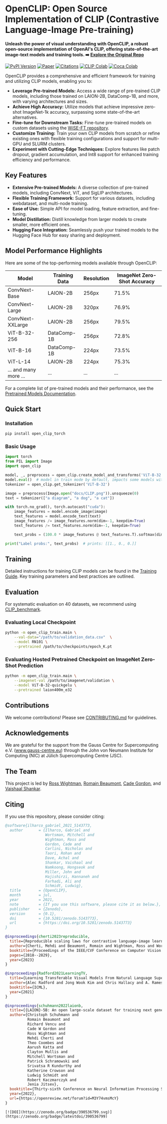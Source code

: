 # OpenCLIP: Open Source Implementation of CLIP (Contrastive Language-Image Pre-training)

**Unleash the power of visual understanding with OpenCLIP, a robust open-source implementation of OpenAI's CLIP, offering state-of-the-art image-text models and training tools. ➡️  [Explore the Original Repo](https://github.com/mlfoundations/open_clip)**

[![PyPI Version](https://img.shields.io/pypi/v/open_clip_torch.svg)](https://pypi.python.org/pypi/open_clip_torch)
[![Paper](https://img.shields.io/badge/paper-arXiv-red.svg)](https://arxiv.org/abs/2212.07143)
[![Citations](https://img.shields.io/badge/citations-see%20below-brightgreen)](/README.md#citing)
[![CLIP Colab](https://img.shields.io/badge/Colab-CLIP-blue.svg)](https://colab.research.google.com/github/mlfoundations/open_clip/blob/master/docs/Interacting_with_open_clip.ipynb)
[![Coca Colab](https://img.shields.io/badge/Colab-CoCa-blue.svg)](https://colab.research.google.com/github/mlfoundations/open_clip/blob/master/docs/Interacting_with_open_coca.ipynb)

OpenCLIP provides a comprehensive and efficient framework for training and utilizing CLIP models, enabling you to:

*   **Leverage Pre-trained Models:** Access a wide range of pre-trained CLIP models, including those trained on LAION-2B, DataComp-1B, and more, with varying architectures and sizes.
*   **Achieve High Accuracy:** Utilize models that achieve impressive zero-shot ImageNet-1k accuracy, surpassing some state-of-the-art alternatives.
*   **Fine-tune for Downstream Tasks:** Fine-tune pre-trained models on custom datasets using the [WiSE-FT repository](https://github.com/mlfoundations/wise-ft).
*   **Customize Training:** Train your own CLIP models from scratch or refine existing ones with flexible training configurations and support for multi-GPU and SLURM clusters.
*   **Experiment with Cutting-Edge Techniques:** Explore features like patch dropout, gradient accumulation, and Int8 support for enhanced training efficiency and performance.

## Key Features

*   **Extensive Pre-trained Models:** A diverse collection of pre-trained models, including ConvNext, ViT, and SigLIP architectures.
*   **Flexible Training Framework:**  Support for various datasets, including webdataset, and multi-node training.
*   **Ease of Use:** Simple API for model loading, feature extraction, and fine-tuning.
*   **Model Distillation:** Distill knowledge from larger models to create smaller, more efficient ones.
*   **Hugging Face Integration:** Seamlessly push your trained models to the Hugging Face Hub for easy sharing and deployment.

## Model Performance Highlights

Here are some of the top-performing models available through OpenCLIP:

| Model                  | Training Data | Resolution | ImageNet Zero-Shot Accuracy |
| ---------------------- | ------------- | ---------- | -------------------------- |
| ConvNext-Base          | LAION-2B      | 256px      | 71.5%                      |
| ConvNext-Large         | LAION-2B      | 320px      | 76.9%                      |
| ConvNext-XXLarge       | LAION-2B      | 256px      | 79.5%                      |
| ViT-B-32-256           | DataComp-1B   | 256px      | 72.8%                      |
| ViT-B-16               | DataComp-1B   | 224px      | 73.5%                      |
| ViT-L-14               | LAION-2B      | 224px      | 75.3%                      |
| ... and many more ...   | ...           | ...        | ...                        |

For a complete list of pre-trained models and their performance, see the [Pretrained Models Documentation](docs/PRETRAINED.md).

## Quick Start

### Installation

```bash
pip install open_clip_torch
```

### Basic Usage

```python
import torch
from PIL import Image
import open_clip

model, _, preprocess = open_clip.create_model_and_transforms('ViT-B-32', pretrained='laion2b_s34b_b79k')
model.eval()  # model in train mode by default, impacts some models with BatchNorm or stochastic depth active
tokenizer = open_clip.get_tokenizer('ViT-B-32')

image = preprocess(Image.open("docs/CLIP.png")).unsqueeze(0)
text = tokenizer(["a diagram", "a dog", "a cat"])

with torch.no_grad(), torch.autocast("cuda"):
    image_features = model.encode_image(image)
    text_features = model.encode_text(text)
    image_features /= image_features.norm(dim=-1, keepdim=True)
    text_features /= text_features.norm(dim=-1, keepdim=True)

    text_probs = (100.0 * image_features @ text_features.T).softmax(dim=-1)

print("Label probs:", text_probs)  # prints: [[1., 0., 0.]]
```

## Training

Detailed instructions for training CLIP models can be found in the [Training Guide](docs/TRAINING.md).  Key training parameters and best practices are outlined.

## Evaluation

For systematic evaluation on 40 datasets, we recommend using [CLIP_benchmark](https://github.com/LAION-AI/CLIP_benchmark#how-to-use).

### Evaluating Local Checkpoint

```bash
python -m open_clip_train.main \
    --val-data="/path/to/validation_data.csv"  \
    --model RN101 \
    --pretrained /path/to/checkpoints/epoch_K.pt
```

### Evaluating Hosted Pretrained Checkpoint on ImageNet Zero-Shot Prediction

```bash
python -m open_clip_train.main \
    --imagenet-val /path/to/imagenet/validation \
    --model ViT-B-32-quickgelu \
    --pretrained laion400m_e32
```

## Contributions

We welcome contributions! Please see [CONTRIBUTING.md](CONTRIBUTING.md) for guidelines.

## Acknowledgements

We are grateful for the support from the Gauss Centre for Supercomputing e.V. (www.gauss-centre.eu) through the John von Neumann Institute for Computing (NIC) at Jülich Supercomputing Centre (JSC).

## The Team

This project is led by [Ross Wightman](https://rwightman.com/), [Romain Beaumont](https://github.com/rom1504), [Cade Gordon](http://cadegordon.io/), and [Vaishaal Shankar](http://vaishaal.com/).

## Citing

If you use this repository, please consider citing:

```bibtex
@software{ilharco_gabriel_2021_5143773,
  author       = {Ilharco, Gabriel and
                  Wortsman, Mitchell and
                  Wightman, Ross and
                  Gordon, Cade and
                  Carlini, Nicholas and
                  Taori, Rohan and
                  Dave, Achal and
                  Shankar, Vaishaal and
                  Namkoong, Hongseok and
                  Miller, John and
                  Hajishirzi, Hannaneh and
                  Farhadi, Ali and
                  Schmidt, Ludwig},
  title        = {OpenCLIP},
  month        = jul,
  year         = 2021,
  note         = {If you use this software, please cite it as below.},
  publisher    = {Zenodo},
  version      = {0.1},
  doi          = {10.5281/zenodo.5143773},
  url          = {https://doi.org/10.5281/zenodo.5143773}
}
```
```bibtex
@inproceedings{cherti2023reproducible,
  title={Reproducible scaling laws for contrastive language-image learning},
  author={Cherti, Mehdi and Beaumont, Romain and Wightman, Ross and Wortsman, Mitchell and Ilharco, Gabriel and Gordon, Cade and Schuhmann, Christoph and Schmidt, Ludwig and Jitsev, Jenia},
  booktitle={Proceedings of the IEEE/CVF Conference on Computer Vision and Pattern Recognition},
  pages={2818--2829},
  year={2023}
}
```
```bibtex
@inproceedings{Radford2021LearningTV,
  title={Learning Transferable Visual Models From Natural Language Supervision},
  author={Alec Radford and Jong Wook Kim and Chris Hallacy and A. Ramesh and Gabriel Goh and Sandhini Agarwal and Girish Sastry and Amanda Askell and Pamela Mishkin and Jack Clark and Gretchen Krueger and Ilya Sutskever},
  booktitle={ICML},
  year={2021}
}
```
```bibtex
@inproceedings{schuhmann2022laionb,
  title={{LAION}-5B: An open large-scale dataset for training next generation image-text models},
  author={Christoph Schuhmann and
          Romain Beaumont and
          Richard Vencu and
          Cade W Gordon and
          Ross Wightman and
          Mehdi Cherti and
          Theo Coombes and
          Aarush Katta and
          Clayton Mullis and
          Mitchell Wortsman and
          Patrick Schramowski and
          Srivatsa R Kundurthy and
          Katherine Crowson and
          Ludwig Schmidt and
          Robert Kaczmarczyk and
          Jenia Jitsev},
  booktitle={Thirty-sixth Conference on Neural Information Processing Systems Datasets and Benchmarks Track},
  year={2022},
  url={https://openreview.net/forum?id=M3Y74vmsMcY}
}
```
```
[![DOI](https://zenodo.org/badge/390536799.svg)](https://zenodo.org/badge/latestdoi/390536799)
```